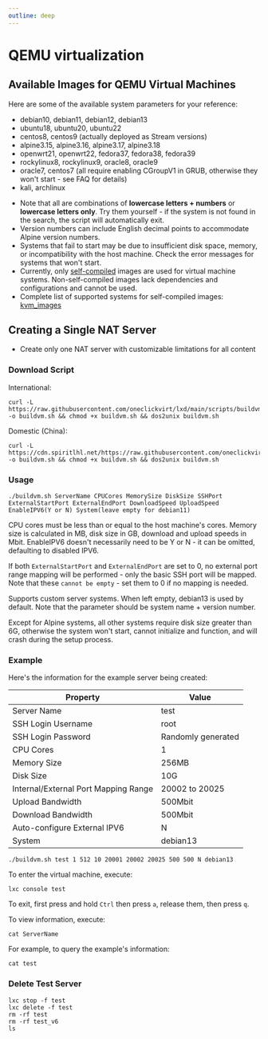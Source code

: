 ```yaml
---
outline: deep
---
```


# QEMU virtualization

## Available Images for QEMU Virtual Machines

Here are some of the available system parameters for your reference:

- debian10, debian11, debian12, debian13
- ubuntu18, ubuntu20, ubuntu22
- centos8, centos9 (actually deployed as Stream versions)
- alpine3.15, alpine3.16, alpine3.17, alpine3.18
- openwrt21, openwrt22, fedora37, fedora38, fedora39
- rockylinux8, rockylinux9, oracle8, oracle9
- oracle7, centos7 (all require enabling CGroupV1 in GRUB, otherwise they won't start - see FAQ for details)
- kali, archlinux

* Note that all are combinations of **lowercase letters + numbers** or **lowercase letters only**. Try them yourself - if the system is not found in the search, the script will automatically exit.
* Version numbers can include English decimal points to accommodate Alpine version numbers.
* Systems that fail to start may be due to insufficient disk space, memory, or incompatibility with the host machine. Check the error messages for systems that won't start.
* Currently, only [self-compiled](https://github.com/oneclickvirt/lxd_images) images are used for virtual machine systems. Non-self-compiled images lack dependencies and configurations and cannot be used.
* Complete list of supported systems for self-compiled images: [kvm_images](https://github.com/oneclickvirt/lxd_images/releases/tag/kvm_images)

## Creating a Single NAT Server

- Create only one NAT server with customizable limitations for all content

### Download Script

International:

```shell
curl -L https://raw.githubusercontent.com/oneclickvirt/lxd/main/scripts/buildvm.sh -o buildvm.sh && chmod +x buildvm.sh && dos2unix buildvm.sh
```

Domestic (China):

```shell
curl -L https://cdn.spiritlhl.net/https://raw.githubusercontent.com/oneclickvirt/lxd/main/scripts/buildvm.sh -o buildvm.sh && chmod +x buildvm.sh && dos2unix buildvm.sh
```

### Usage

```
./buildvm.sh ServerName CPUCores MemorySize DiskSize SSHPort ExternalStartPort ExternalEndPort DownloadSpeed UploadSpeed EnableIPV6(Y or N) System(leave empty for debian11)
```

CPU cores must be less than or equal to the host machine's cores. Memory size is calculated in MB, disk size in GB, download and upload speeds in Mbit. EnableIPV6 doesn't necessarily need to be Y or N - it can be omitted, defaulting to disabled IPV6.

If both ```ExternalStartPort``` and ```ExternalEndPort``` are set to 0, no external port range mapping will be performed - only the basic SSH port will be mapped. Note that these ```cannot be empty``` - set them to 0 if no mapping is needed.

Supports custom server systems. When left empty, debian13 is used by default. Note that the parameter should be system name + version number.

Except for Alpine systems, all other systems require disk size greater than 6G, otherwise the system won't start, cannot initialize and function, and will crash during the setup process.

### Example

Here's the information for the example server being created:

| Property                           | Value          |
|-----------------------------------|----------------|
| Server Name                       | test           |
| SSH Login Username               | root           |
| SSH Login Password               | Randomly generated |
| CPU Cores                        | 1              |
| Memory Size                      | 256MB          |
| Disk Size                        | 10G            |
| Internal/External Port Mapping Range | 20002 to 20025 |
| Upload Bandwidth                 | 500Mbit        |
| Download Bandwidth               | 500Mbit        |
| Auto-configure External IPV6     | N              |
| System                           | debian13       |

```shell
./buildvm.sh test 1 512 10 20001 20002 20025 500 500 N debian13
```

To enter the virtual machine, execute:

```shell
lxc console test
```

To exit, first press and hold ```Ctrl``` then press ```a```, release them, then press ```q```.

To view information, execute:

```shell
cat ServerName
```

For example, to query the example's information:

```shell
cat test
```

### Delete Test Server

```shell
lxc stop -f test
lxc delete -f test
rm -rf test
rm -rf test_v6
ls
```